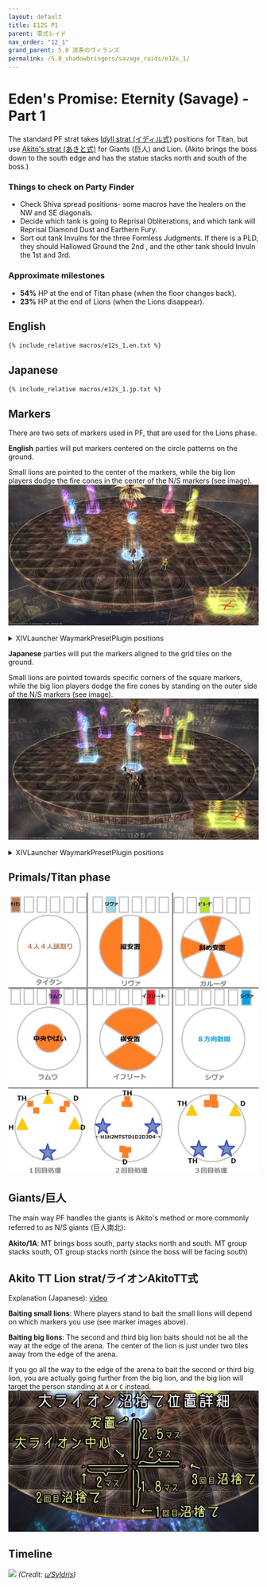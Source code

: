 ```yaml
---
layout: default
title: E12S P1
parent: 零式レイド
nav_order: "12_1"
grand_parent: 5.0 漆黒のヴィランズ
permalink: /5.0_shadowbringers/savage_raids/e12s_1/
---
```


# Eden's Promise: Eternity (Savage) - Part 1

The standard PF strat takes [Idyll strat (イディル式)](https://kanatan.info/archives/25637304.html) positions for Titan, but use [Akito's strat (あきと式)](https://youtu.be/hdLm1Q1BEWg) for Giants (巨人) and Lion. (Akito brings the boss down to the south edge and has the statue stacks north and south of the boss.)

### Things to check on Party Finder

- Check Shiva spread positions- some macros have the healers on the NW and SE diagonals.
- Decide which tank is going to Reprisal Obliterations, and which tank will Reprisal Diamond Dust and Earthern Fury.
- Sort out tank Invulns for the three Formless Judgments. If there is a PLD, they should Hallowed Ground the 2nd , and the other tank should Invuln the 1st and 3rd.

### Approximate milestones

- **54%** HP at the end of Titan phase (when the floor changes back).
- **23%** HP at the end of Lions (when the Lions disappear).

## English
```
{% include_relative macros/e12s_1.en.txt %}
```

## Japanese
```
{% include_relative macros/e12s_1.jp.txt %}
```

## Markers

There are two sets of markers used in PF, that are used for the Lions phase. 

**English** parties will put markers centered on the circle patterns on the ground.

Small lions are pointed to the center of the markers, while the big lion players dodge the fire cones in the center of the N/S markers (see image).
![](images/markers_en.jpg)
<details markdown=block>
<summary>XIVLauncher WaymarkPresetPlugin positions</summary>

```json
{
  "Name":"E12S P1 (EN)",
  "MapID":759,
  "A":{"X":0.0,"Y":75.0,"Z":-86.3,"ID":0,"Active":true},
  "B":{"X":11.3,"Y":75.0,"Z":-75.0,"ID":1,"Active":true},
  "C":{"X":0.0,"Y":75.0,"Z":-63.7,"ID":2,"Active":true},
  "D":{"X":-11.3,"Y":75.0,"Z":-75.0,"ID":3,"Active":true},
  "One":{"X":8.43,"Y":75.0,"Z":-81.75,"ID":4,"Active":true},
  "Two":{"X":8.43,"Y":75.0,"Z":-68.25,"ID":5,"Active":true},
  "Three":{"X":-8.43,"Y":75.0,"Z":-68.25,"ID":6,"Active":true},
  "Four":{"X":-8.43,"Y":75.0,"Z":-81.75,"ID":7,"Active":true}
}
```

</details>

**Japanese** parties will put the markers aligned to the grid tiles on the ground.

Small lions are pointed towards specific corners of the square markers, while the big lion players dodge the fire cones by standing on the outer side of the N/S markers (see image).
![](images/markers_jp.jpg)
<details markdown=block>
<summary>XIVLauncher WaymarkPresetPlugin positions</summary>

```json
{
  "Name":"E12S P1 (JP)",
  "MapID":759,
  "A":{"X":0.0,"Y":75.0,"Z":-85.0,"ID":0,"Active":true},
  "B":{"X":10.0,"Y":75.0,"Z":-75.0,"ID":1,"Active":true},
  "C":{"X":0.0,"Y":75.0,"Z":-65.0,"ID":2,"Active":true},
  "D":{"X":-10.0,"Y":75.0,"Z":-75.0,"ID":3,"Active":true},
  "One":{"X":7.071,"Y":75.0,"Z":-82.071,"ID":4,"Active":true},
  "Two":{"X":7.071,"Y":75.0,"Z":-67.929,"ID":5,"Active":true},
  "Three":{"X":-7.071,"Y":75.0,"Z":-67.929,"ID":6,"Active":true},
  "Four":{"X":-7.071,"Y":75.0,"Z":-82.071,"ID":7,"Active":true}
}
```

</details>

## Primals/Titan phase

![](images/titan.jpg)

## Giants/巨人

The main way PF handles the giants is Akito's method or more commonly referred to as N/S giants (巨人南北):

**Akito/1A**: MT brings boss south, party stacks north and south. MT group stacks south, OT group stacks north (since the boss will be facing south)

## Akito TT Lion strat/ライオンAkitoTT式

Explanation (Japanese): [video](https://youtu.be/hdLm1Q1BEWg?t=657)

**Baiting small lions**: Where players stand to bait the small lions will depend on which markers you use (see marker images above).

**Baiting big lions**: The second and third big lion baits should not be all the way at the edge of the arena. The center of the lion is just under two tiles away from the edge of the arena.

If you go all the way to the edge of the arena to bait the second or third big lion, you are actually going further from the big lion, and the big lion will target the person standing at `A` or `C` instead. 
![](images/akito_lions.jpg)

## Timeline

![](https://i.redd.it/qknoduxviu661.png)
*(Credit: [u/Syldris](https://www.reddit.com/r/ffxiv/comments/khx7wr/e12s_part_i_timeline_image/))*